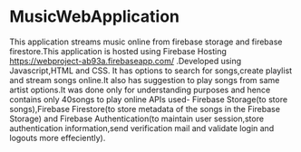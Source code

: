 # MusicWebApplication
This application streams music online from firebase storage and firebase firestore.This application is hosted using Firebase Hosting https://webproject-ab93a.firebaseapp.com/ .Developed using Javascript,HTML and CSS.
It has options to search for songs,create playlist and stream songs online.It also has suggestion to play songs from same artist options.It was done only for understanding purposes and hence contains only 40songs to play online
APIs used- Firebase Storage(to store songs),Firebase Firestore(to store metadata of the songs in the Firebase Storage) and Firebase Authentication(to maintain user session,store authentication information,send verification mail and validate login and logouts more effeciently).
